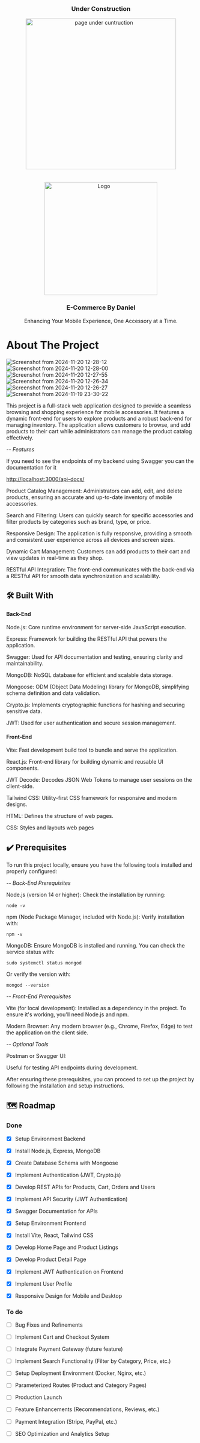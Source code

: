 <br/>
<div align="center">
  <h3 align="center">Under Construction</h3>

  <img src="https://github.com/user-attachments/assets/13f2d65c-9efe-4143-a5d7-e5b039b21c02" alt="page under cuntruction" width=400>
  <br/>
  <br/>
  <br/>
  <img src="https://github.com/user-attachments/assets/9b53da4b-cd74-4a0f-8df5-55e2f4960f8a" alt="Logo" width=300>


  <h3 align="center">E-Commerce By Daniel</h3>

  <p align="center">
  Enhancing Your Mobile Experience, One Accessory at a Time.
  </p>
  
</div>

# About The Project
![Screenshot from 2024-11-20 12-28-12](https://github.com/user-attachments/assets/7d2cfbd7-8600-4583-8661-8455318ac4fd)
![Screenshot from 2024-11-20 12-28-00](https://github.com/user-attachments/assets/7e1797f2-f60a-4c7f-85a2-82ba56dab272)
![Screenshot from 2024-11-20 12-27-55](https://github.com/user-attachments/assets/0a016aab-f3ba-40e2-8ae6-796462ecfc59)
![Screenshot from 2024-11-20 12-26-34](https://github.com/user-attachments/assets/2f8125c3-67a5-41b4-8e52-54abf112cd40)
![Screenshot from 2024-11-20 12-26-27](https://github.com/user-attachments/assets/726ef217-61e6-4429-a7b0-de29351aa804)
![Screenshot from 2024-11-19 23-30-22](https://github.com/user-attachments/assets/a6666eb5-502f-405a-9cc9-45aa2ace8b23)


This project is a full-stack web application designed to provide a seamless browsing and shopping experience for mobile accessories. It features a dynamic front-end for users to explore products and a robust back-end for managing inventory. 
The application allows customers to browse, and add products to their cart while administrators can manage the product catalog effectively.

-- *Features*

If you need to see the endpoints of my backend using Swagger you can the documentation for it

[http://localhost:3000/api-docs/](http://localhost:3000/api-docs/)

Product Catalog Management:
Administrators can add, edit, and delete products, ensuring an accurate and up-to-date inventory of mobile accessories.

Search and Filtering:
Users can quickly search for specific accessories and filter products by categories such as brand, type, or price.

Responsive Design:
The application is fully responsive, providing a smooth and consistent user experience across all devices and screen sizes.

Dynamic Cart Management:
Customers can add products to their cart and view updates in real-time as they shop.

RESTful API Integration:
The front-end communicates with the back-end via a RESTful API for smooth data synchronization and scalability.

## 🛠️ Built With

#### Back-End

Node.js: Core runtime environment for server-side JavaScript execution.

Express: Framework for building the RESTful API that powers the application.

Swagger: Used for API documentation and testing, ensuring clarity and maintainability.

MongoDB: NoSQL database for efficient and scalable data storage.

Mongoose: ODM (Object Data Modeling) library for MongoDB, simplifying schema definition and data validation.

Crypto.js: Implements cryptographic functions for hashing and securing sensitive data.

JWT: Used for user authentication and secure session management.




#### Front-End

   Vite: Fast development build tool to bundle and serve the application.
   
   React.js: Front-end library for building dynamic and reusable UI components.
   
   JWT Decode: Decodes JSON Web Tokens to manage user sessions on the client-side.
   
   Tailwind CSS: Utility-first CSS framework for responsive and modern designs.
   
   HTML: Defines the structure of web pages.
   
   CSS: Styles and layouts web pages


## ✔️ Prerequisites

To run this project locally, ensure you have the following tools installed and properly configured:

-- *Back-End Prerequisites*

Node.js (version 14 or higher):
Check the installation by running:
```
node -v  
```
npm (Node Package Manager, included with Node.js):
Verify installation with:
```
npm -v  
```
MongoDB:
Ensure MongoDB is installed and running. You can check the service status with:
```
sudo systemctl status mongod  
```
Or verify the version with:
```
mongod --version
``` 


-- *Front-End Prerequisites*

Vite (for local development):
Installed as a dependency in the project. To ensure it's working, you'll need Node.js and npm.

Modern Browser:
Any modern browser (e.g., Chrome, Firefox, Edge) to test the application on the client side.

-- *Optional Tools*

Postman or Swagger UI:

Useful for testing API endpoints during development.

After ensuring these prerequisites, you can proceed to set up the project by following the installation and setup instructions.


## 🗺️ Roadmap

### Done
 - [x] Setup Environment Backend

 - [x] Install Node.js, Express, MongoDB

 - [x] Create Database Schema with Mongoose

 - [x] Implement Authentication (JWT, Crypto.js)

 - [x] Develop REST APIs for Products, Cart, Orders and Users

 - [x] Implement API Security (JWT Authentication)

 - [x] Swagger Documentation for APIs

 - [x] Setup Environment Frontend

 - [x] Install Vite, React, Tailwind CSS

 - [x] Develop Home Page and Product Listings

 - [x] Develop Product Detail Page

 - [x] Implement JWT Authentication on Frontend

 - [x] Implement User Profile

 - [x] Responsive Design for Mobile and Desktop

### To do
 - [ ] Bug Fixes and Refinements

 - [ ] Implement Cart and Checkout System
   
 - [ ] Integrate Payment Gateway (future feature)
 
 - [ ] Implement Search Functionality (Filter by Category, Price, etc.)
 
 - [ ] Setup Deployment Environment (Docker, Nginx, etc.)

 - [ ] Parameterized Routes (Product and Category Pages)

 - [ ] Production Launch

 - [ ] Feature Enhancements (Recommendations, Reviews, etc.)

 - [ ] Payment Integration (Stripe, PayPal, etc.)

 - [ ] SEO Optimization and Analytics Setup
